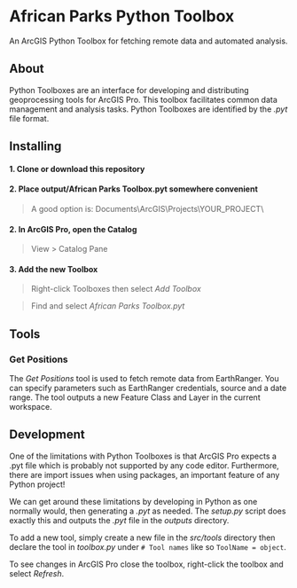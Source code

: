 # African Parks Python Toolbox

An ArcGIS Python Toolbox for fetching remote data and automated analysis.

## About

Python Toolboxes are an interface for developing and distributing geoprocessing tools for ArcGIS Pro. This toolbox facilitates common data management and analysis tasks. Python Toolboxes are identified by the *.pyt* file format.

## Installing

#### 1. Clone or download this repository
#### 2. Place output/African Parks Toolbox.pyt somewhere convenient
> A good option is: Documents\ArcGIS\Projects\YOUR_PROJECT\

#### 2. In ArcGIS Pro, open the Catalog
> View > Catalog Pane

#### 3. Add the new Toolbox
> Right-click Toolboxes then select *Add Toolbox*

> Find and select *African Parks Toolbox.pyt*

## Tools

### Get Positions
The *Get Positions* tool is used to fetch remote data from EarthRanger. You can specify parameters such as EarthRanger credentials, source and a date range. The tool outputs a new Feature Class and Layer in the current workspace.

## Development
One of the limitations with Python Toolboxes is that ArcGIS Pro expects a .pyt file which is probably not supported by any code editor.
Furthermore, there are import issues when using packages, an important feature of any Python project!

We can get around these limitations by developing in Python as one normally would, then generating a *.pyt* as needed. The *setup.py* script does exactly this and outputs the *.pyt* file in the *outputs* directory.

To add a new tool, simply create a new file in the *src/tools* directory then declare the tool in *toolbox.py* under `# Tool names` like so `ToolName = object`.

To see changes in ArcGIS Pro close the toolbox, right-click the toolbox and select *Refresh*.